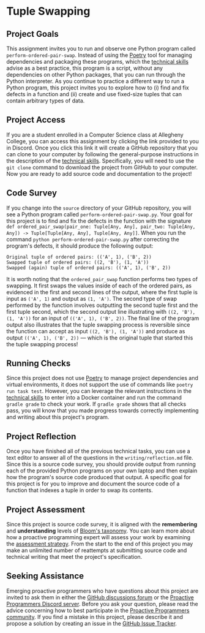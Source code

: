 # Tuple Swapping

## Project Goals

This assignment invites you to run and observe one Python program called
`perform-ordered-pair-swap`. Instead of using the
[Poetry](https://python-poetry.org/) tool for managing dependencies and
packaging these programs, which the [technical
skills](/proactive-skills/introduction-proactive-skills/) advise as a best
practice, this program is a script, without any dependencies on other Python
packages, that you can run through the Python interpreter. As you continue to
practice a different way to run a Python program, this project invites you to
explore how to (i) find and fix defects in a function and (ii) create and use
fixed-size tuples that can contain arbitrary types of data.

## Project Access

If you are a student enrolled in a Computer Science class at Allegheny College,
you can access this assignment by clicking the link provided to you in Discord.
Once you click this link it will create a GitHub repository that you can clone
to your computer by following the general-purpose instructions in the
description of the [technical
skills](/proactive-skills/introduction-proactive-skills/). Specifically, you
will need to use the `git clone` command to download the project from GitHub to
your computer. Now you are ready to add source code and documentation to the
project!

## Code Survey

If you change into the `source` directory of your GitHub repository, you will
see a Python program called `perform-ordered-pair-swap.py`. Your goal for this
project is to find and fix the defects in the function with the signature `def
ordered_pair_swap(pair_one: Tuple[Any, Any], pair_two: Tuple[Any, Any]) ->
Tuple[Tuple[Any, Any], Tuple[Any, Any]]`. When you run the command `python
perform-ordered-pair-swap.py` after correcting the program's defects, it should
produce the following output:

```
Original tuple of ordered pairs: (('A', 1), ('B', 2))
Swapped tuple of ordered pairs: ((2, 'B'), (1, 'A'))
Swapped (again) tuple of ordered pairs: (('A', 1), ('B', 2))
```

It is worth noting that the `ordered_pair_swap` function performs two types of
swapping. It first swaps the values inside of each of the ordered pairs, as
evidenced in the first and second lines of the output, where the first tuple is
input as `('A', 1)` and output as `(1, 'A')`. The second type of swap performed
by the function involves outputting the second tuple first and the first tuple
second, which the second output line illustrating with `((2, 'B'), (1, 'A'))`
for an input of `(('A', 1), ('B', 2))`. The final line of the program output
also illustrates that the tuple swapping process is reversible since the
function can accept as input `((2, 'B'), (1, 'A'))` and produce as output
`(('A', 1), ('B', 2))` &mdash; which is the original tuple that started this the
tuple swapping process!

## Running Checks

Since this project does not use [Poetry](https://python-poetry.org/) to manage
project dependencies and virtual environments, it does not support the use of
commands like `poetry run task test`. However, you can leverage the relevant
instructions in the [technical
skills](/proactive-skills/introduction-proactive-skills/) to enter into a Docker
container and run the command `gradle grade` to check your work. If `gradle
grade` shows that all checks pass, you will know that you made progress towards
correctly implementing and writing about this project's program.

## Project Reflection

Once you have finished all of the previous technical tasks, you can use a text
editor to answer all of the questions in the `writing/reflection.md` file. Since
this is a source code survey, you should provide output from running each of the
provided Python programs on your own laptop and then explain how the program's
source code produced that output. A specific goal for this project is for you to
improve and document the source code of a function that indexes a tuple in order
to swap its contents.

## Project Assessment

Since this project is source code survey, it is aligned with the **remembering**
and **understanding** levels of [Bloom's
taxonomy](/proactive-learning/blooms-taxonomy/). You can learn more about how a
proactive programming expert will assess your work by examining the [assessment
strategy](/proactive-learning/assessment-strategy/). From the start to the end
of this project you may make an unlimited number of reattempts at submitting
source code and technical writing that meet the project's specification.

## Seeking Assistance

Emerging proactive programmers who have questions about this project are invited
to ask them in either the [GitHub discussions
forum](https://github.com/ProactiveProgrammers/www.proactiveprogrammers.com/discussions)
or the [Proactive Programmers Discord server](https://discord.gg/kjah8MFYbR).
Before you ask your question, please read the advice concerning how to best
participate in the [Proactive Programmers
community](https://proactiveprogrammers.com/proactive-community/community-connections/).
If you find a mistake in this project, please describe it and propose a solution
by creating an issue in the [GitHub Issue
Tracker](https://github.com/ProactiveProgrammers/www.proactiveprogrammers.com/issues).
